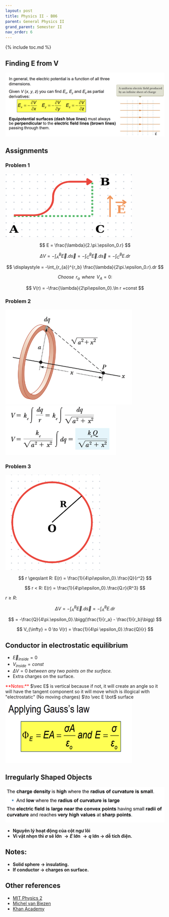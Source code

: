 ```yaml
---
layout: post
title: Physics II - B06
parent: General Physics II
grand_parent: Semester II
nav_order: 6
---
```


{% include toc.md %}

## Finding E from V
![](9MFNHVA.png)

## Assignments
### Problem 1
<img src = "JpybfQU.png" width = 400 height = 200>

$$
E = \frac{\lambda}{2.\pi.\epsilon_0.r}
$$

$$
\displaystyle \Delta V = -\int_A^B \vec E.d\vec s = -\int_C^B \vec E.d\vec s = -\int_C^B E.dr
$$

$$
\displaystyle = -\int_{r_{a}}^{r_b} \frac{\lambda}{2\pi.\epsilon_0.r}.dr
$$

$$
Choose \,\  r_a \,\ where \,\ V_A = 0:
$$

$$
V(r) = -\frac{\lambda}{2\pi\epsilon_0}.\ln r +const
$$

### Problem 2
<img src = "CGG0CxL.png" width = 400 height = 300>

<img src = "Ay6cmui.png" width = 350 heigth = 300>

### Problem 3
<img src = "PXDZKTR.png" width = 300 height = 300>
    
$$
r \geqslant R: E(r) = \frac{1}{4\pi\epsilon_0}.\frac{Q}{r^2}
$$

$$
r < R: E(r) = \frac{1}{4\pi\epsilon_0}.\frac{Q.r}{R^3}
$$

$r \geqslant R:$

$$
\displaystyle \Delta V = -\int_A^B \vec E.d \vec s = -\int_A^B E.dr
$$

$$
= -\frac{Q}{4\pi.\epsilon_0}.\bigg(\frac{1}{r_a} - \frac{1}{r_b}\bigg)
$$

$$
V_{\infty} = 0 \to V(r) = \frac{1}{4\pi \epsilon_0}.\frac{Q}{r}
$$

## Conductor in electrostatic equilibrium
* $\vec E_{inside} = 0$
* $V_{inside} = const$
* $\Delta V= 0$ *between any two points on the surface.*
* Extra charges on the surface.
<span style="color: red"> 
**Notes:** </span>
$\vec E$ is vertical because if not, it will create an angle so it will have the tangent component so it will move which is illogical with "electrostatic" (No moving charges)
$\to \vec E \bot$ surface

<img src = "fSD1vgv.png" width = 400 height = 200>

## Irregularly Shaped Objects
![](yzUv8kP.png)
* **Nguyên lý hoạt động của cột ngư lôi**
* **Vì vật nhọn thì $\sigma$ sẽ lớn $\to E$ lớn $\to q$ lớn $\to$ dễ tích điện.** 

## Notes:
* **Solid sphere $\to$ insulating.**
* **If conductor $\to$ charges on surface.**

## Other references
* [MIT Physics 2](https://www.youtube.com/playlist?list=PLyQSN7X0ro2314mKyUiOILaOC2hk6Pc3j)
* [Michel van Biezen](https://www.youtube.com/playlist?list=PLX2gX-ftPVXX7BZOcM1Y2gb8IQrTBrmUB)
* [Khan Academy](https://www.khanacademy.org/science/in-in-class-12th-physics-india)